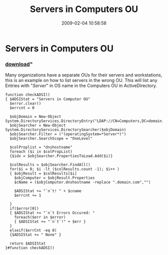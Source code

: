 ﻿---
pid:            848
parent:         0
children:       
poster:         Brian English
title:          Servers in Computers OU
date:           2009-02-04 10:58:58
format:         posh
---

# Servers in Computers OU

### [download](848.ps1)"

Many organizations have a separate OUs for their servers and workstations, this is an example on how to list servers in the wrong OU.
This will list any Entries with "*Server*" in OS name in the Computers OU in ActiveDirectory.

```posh
function checkADSI()
{ $ADSIStat = "Servers in Computer OU"
  $error.clear()
  $errcnt = 0
    
  $objDomain = New-Object System.DirectoryServices.DirectoryEntry("LDAP://CN=Computers,DC=domain,DC=com")
  $objSearcher = New-Object System.DirectoryServices.DirectorySearcher($objDomain)
  $objSearcher.Filter = ("(operatingSystem=*Server*)")
  $objSearcher.SearchScope = "OneLevel"
  
  $colProplist = "dnshostname"
  foreach ($i in $colPropList)
  {$idx = $objSearcher.PropertiesToLoad.Add($i)}

  $colResults = $objSearcher.FindAll()
  for($i = 0; $i -lt ($colResults.count -1); $i++ ) 
  { $objResult = $colResults[$i]
    $objComputer = $objResult.Properties
    $cName = ($objComputer.dnshostname -replace ".domain.com","")
    
    $ADSIStat += "`n`t! " + $cname
    $errcnt += 1
    
  }
  if($error[0])
  { $ADSIStat += "`n`t Errors Occured: "
    foreach($err in $error)
    { $ADSIStat += "`n`t`!" + $err }
  } 
  elseif($errCnt -eq 0)
  {$ADSIStat += " None" }
  
  return $ADSIStat
}#function checkADSI()
```
